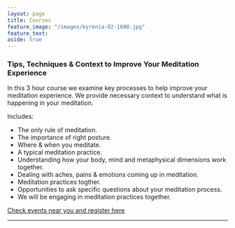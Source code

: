 ```yaml
---
layout: page
title: Courses
feature_image: "/images/kyrenia-02-1600.jpg"
feature_text: 
aside: true
---
```


### Tips, Techniques & Context to Improve Your Meditation Experience

In this 3 hour course we examine key processes to help improve your meditation experience. We provide necessary context to understand what is happening in your meditation.

Includes: 
* The only rule of meditation.
* The importance of right posture.
* Where & when you meditate.
* A typical meditation practice.
* Understanding how your body, mind and metaphysical dimensions work together.
* Dealing with aches, pains & emotions coming up in meditation.
* Meditation practices togther.
* Opportunities to ask specific questions about your meditation process.
* We will be engaging in meditation practices together.

[Check events near you and register here](/events)

__________________________________


